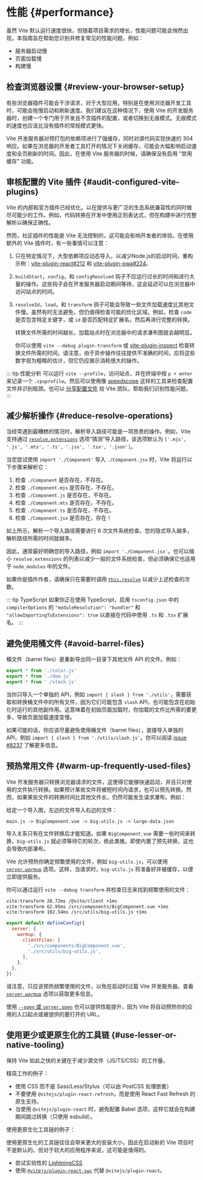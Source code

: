 # 性能 {#performance}

虽然 Vite 默认运行速度很快，但随着项目需求的增长，性能问题可能会悄然出现。本指南旨在帮助您识别并修复常见的性能问题，例如：

- 服务器启动慢
- 页面加载慢
- 构建慢

## 检查浏览器设置 {#review-your-browser-setup}

有些浏览器插件可能会干涉请求，对于大型应用，特别是在使用浏览器开发工具时，可能会拖慢启动和刷新速度。我们建议在这种情况下，使用 Vite 的开发服务器时，创建一个专门用于开发且不含插件的配置，或者切换到无痕模式。无痕模式的速度也应该比没有插件的常规模式更快。

Vite 开发服务器对预打包的依赖项进行了强缓存，同时对源代码实现快速的 304 响应。如果在浏览器的开发者工具打开的情况下关闭缓存，可能会大幅影响启动速度和全页刷新的时间。因此，在使用 Vite 服务器的时候，请确保没有启用 "禁用缓存" 功能。

## 审核配置的 Vite 插件 {#audit-configured-vite-plugins}

Vite 的内部和官方插件已经优化，以在提供与更广泛的生态系统兼容性的同时做尽可能少的工作。例如，代码转换在开发中使用正则表达式，但在构建中进行完整解析以确保正确性。

然而，社区插件的性能是 Vite 无法控制的，这可能会影响开发者的体验。在使用额外的 Vite 插件时，有一些事情可以注意：

1. 只在特定情况下，大型依赖项应动态导入，以减少Node.js的启动时间。重构示例：[vite-plugin-react#212](https://github.com/vitejs/vite-plugin-react/pull/212) 和 [vite-plugin-pwa#224](https://github.com/vite-pwa/vite-plugin-pwa/pull/244)。

2. `buildStart`，`config`，和 `configResolved` 钩子不应运行过长的时间和进行大量的操作。这些钩子会在开发服务器启动期间等待，这会延迟可以在浏览器中访问站点的时间。

3. `resolveId`，`load`，和 `transform` 钩子可能会导致一些文件加载速度比其他文件慢。虽然有时无法避免，但仍值得检查可能的优化区域。例如，检查 `code` 是否包含特定关键字，或 `id` 是否匹配特定扩展名，然后再进行完整的转换。

   转换文件所需的时间越长，加载站点时在浏览器中的请求瀑布图就会越明显。

   你可以使用 `vite --debug plugin-transform` 或 [vite-plugin-inspect](https://github.com/antfu/vite-plugin-inspect) 检查转换文件所需的时间。请注意，由于异步操作往往提供不准确的时间，应将这些数字视为粗略的估计，但它仍应揭示消耗很大的操作。

::: tip 性能分析
可以运行 `vite --profile`，访问站点，并在终端中按 `p + enter` 来记录一个 `.cpuprofile`。然后可以使用像 [speedscope](https://www.speedscope.app) 这样的工具来检查配置文件并识别瓶颈。也可以 [分享配置文件](https://chat.vite.dev) 给 Vite 团队，帮助我们识别性能问题。
:::

## 减少解析操作 {#reduce-resolve-operations}

当经常遇到最糟糕的情况时，解析导入路径可能是一项昂贵的操作。例如，Vite 支持通过 [`resolve.extensions`](/config/shared-options.md#resolve-extensions) 选项“猜测”导入路径，该选项默认为 `['.mjs', '.js', '.mts', '.ts', '.jsx', '.tsx', '.json']`。

当您尝试使用 `import './Component'` 导入 `./Component.jsx` 时，Vite 将运行以下步骤来解析它：

1. 检查 `./Component` 是否存在，不存在。
2. 检查 `./Component.mjs` 是否存在，不存在。
3. 检查 `./Component.js` 是否存在，不存在。
4. 检查 `./Component.mts` 是否存在，不存在。
5. 检查 `./Component.ts` 是否存在，不存在。
6. 检查 `./Component.jsx` 是否存在，存在！

如上所示，解析一个导入路径需要进行 6 次文件系统检查。您的隐式导入越多，解析路径所需的时间就越多。

因此，通常最好明确您的导入路径，例如 `import './Component.jsx'`。也可以缩小 `resolve.extensions` 的列表以减少一般的文件系统检查，但必须确保它也适用于 `node_modules` 中的文件。

如果你是插件作者，请确保只在需要时调用 [`this.resolve`](https://rollupjs.org/plugin-development/#this-resolve) 以减少上述检查的次数。

::: tip TypeScript
如果你正在使用 TypeScript，启用 `tsconfig.json` 中的 `compilerOptions` 的 `"moduleResolution": "bundler"` 和 `"allowImportingTsExtensions": true` 以直接在代码中使用 `.ts` 和 `.tsx` 扩展名。
:::

## 避免使用桶文件 {#avoid-barrel-files}

桶文件（barrel files）是重新导出同一目录下其他文件 API 的文件。例如：

```js [src/utils/index.js]
export * from './color.js'
export * from './dom.js'
export * from './slash.js'
```

当你只导入一个单独的 API，例如 `import { slash } from './utils'`，需要获取和转换桶文件中的所有文件，因为它们可能包含 `slash` API，也可能包含在初始化时运行的其他副作用。这意味着在初始页面加载时，你加载的文件比所需的要更多，导致页面加载速度变慢。

如果可能的话，你应该尽量避免使用桶文件（barrel files），直接导入单独的 API，例如 `import { slash } from './utils/slash.js'`。你可以阅读 [issue #8237](https://github.com/vitejs/vite/issues/8237) 了解更多信息。

## 预热常用文件 {#warm-up-frequently-used-files}

Vite 开发服务器只转换浏览器请求的文件，这使得它能够快速启动，并且只对使用的文件执行转换。如果预计某些文件将被短时间内请求，也可以预先转换。然而，如果某些文件的转换时间比其他文件长，仍然可能发生请求瀑布。例如：

给定一个导入图，左边的文件导入右边的文件：

```
main.js -> BigComponent.vue -> big-utils.js -> large-data.json
```

导入关系只有在文件转换后才能知道。如果 `BigComponent.vue` 需要一些时间来转换，`big-utils.js` 就必须等待它的轮次，依此类推。即使内置了预先转换，这也会导致内部瀑布。

Vite 允许预热你确定频繁使用的文件，例如 `big-utils.js`，可以使用 [`server.warmup`](/config/server-options.md#server-warmup) 选项。这样，当请求时，`big-utils.js` 将准备好并被缓存，以便立即提供服务。

你可以通过运行 `vite --debug transform` 并检查日志来找到频繁使用的文件：

```bash
vite:transform 28.72ms /@vite/client +1ms
vite:transform 62.95ms /src/components/BigComponent.vue +1ms
vite:transform 102.54ms /src/utils/big-utils.js +1ms
```

```js [vite.config.js]
export default defineConfig({
  server: {
    warmup: {
      clientFiles: [
        './src/components/BigComponent.vue',
        './src/utils/big-utils.js',
      ],
    },
  },
})
```

请注意，只应该预热频繁使用的文件，以免在启动时过载 Vite 开发服务器。查看 [`server.warmup`](/config/server-options.md#server-warmup) 选项以获取更多信息。

使用 [`--open` 或 `server.open`](/config/server-options.html#server-open) 也可以提供性能提升，因为 Vite 将自动预热你的应用的入口起点或被提供的要打开的 URL。

## 使用更少或更原生化的工具链 {#use-lesser-or-native-tooling}

保持 Vite 如此之快的关键在于减少源文件（JS/TS/CSS）的工作量。

精简工作的例子：

- 使用 CSS 而不是 Sass/Less/Stylus（可以由 PostCSS 处理嵌套）
- 不要使用 `@vitejs/plugin-react-refresh`，而是使用 React Fast Refresh 的原生支持。
- 当使用 `@vitejs/plugin-react` 时，避免配置 Babel 选项，这样它就会在构建期间跳过转换（只使用 esbuild）。

使用更原生化工具链的例子：

使用更原生化的工具链往往会带来更大的安装大小，因此在启动新的 Vite 项目时不是默认的。但对于较大的应用程序来说，这可能是值得的。

- 尝试实验性的 [LightningCSS](https://github.com/vitejs/vite/discussions/13835)
- 使用 [`@vitejs/plugin-react-swc`](https://github.com/vitejs/vite-plugin-react-swc) 代替 `@vitejs/plugin-react`。
